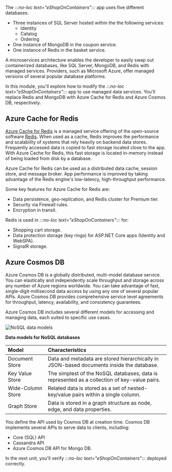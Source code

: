 The *:::no-loc text="eShopOnContainers":::* app uses five different databases:

- Three instances of SQL Server hosted within the the following services:
    - Identity
    - Catalog
    - Ordering
- One instance of MongoDB in the coupon service.
- One instance of Redis in the basket service.

A microservices architecture enables the developer to easily swap out containerized databases, like SQL Server, MongoDB, and Redis with managed services. Providers, such as Microsoft Azure, offer managed versions of several popular database platforms.

In this module, you'll explore how to modify the *:::no-loc text="eShopOnContainers":::* app to use managed data services. You'll replace Redis and MongoDB with Azure Cache for Redis and Azure Cosmos DB, respectively.

## Azure Cache for Redis

[Azure Cache for Redis](/azure/azure-cache-for-redis/cache-overview) is a managed service offering of the open-source software [Redis](https://redis.io/). When used as a cache, Redis improves the performance and scalability of systems that rely heavily on backend data stores. Frequently accessed data is copied to fast storage located close to the app. With Azure Cache for Redis, this fast storage is located in-memory instead of being loaded from disk by a database.

Azure Cache for Redis can be used as a distributed data cache, session store, and message broker. App performance is improved by taking advantage of the Redis engine's low-latency, high-throughput performance.

Some key features for Azure Cache for Redis are:

- Data persistence, geo-replication, and Redis cluster for Premium tier.
- Security via Firewall rules.
- Encryption in transit.

Redis is used in *:::no-loc text="eShopOnContainers":::* for:

- Shopping cart storage.
- Data protection storage (key rings) for ASP.NET Core apps (Identity and WebSPA).
- SignalR storage.

## Azure Cosmos DB

Azure Cosmos DB is a globally distributed, multi-model database service. You can elastically and independently scale throughput and storage across any number of Azure regions worldwide. You can take advantage of fast, single-digit-millisecond data access by using any one of several popular APIs. Azure Cosmos DB provides comprehensive service level agreements for throughput, latency, availability, and consistency guarantees.

Azure Cosmos DB includes several different models for accessing and managing data, each suited to specific use cases.

![NoSQL data models](./media/types-of-nosql-datastores.png)

**Data models for NoSQL databases**

| Model | Characteristics |
| :-------- | :-------- |
| Document Store | Data and metadata are stored hierarchically in JSON-based documents inside the database. |
| Key Value Store | The simplest of the NoSQL databases, data is represented as a collection of key-value pairs. |
| Wide-Column Store | Related data is stored as a set of nested-key/value pairs within a single column. |
| Graph Store | Data is stored in a graph structure as node, edge, and data properties. |

You define the API used by Cosmos DB at creation time. Cosmos DB implements several APIs to serve data to clients, including:

- Core (SQL) API
- Cassandra API
- Azure Cosmos DB API for Mongo DB.

In the next unit, you'll verify *:::no-loc text="eShopOnContainers":::* deployed correctly.
